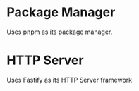 
# Package Manager

Uses pnpm as its package manager.

# HTTP Server

Uses Fastify as its HTTP Server framework